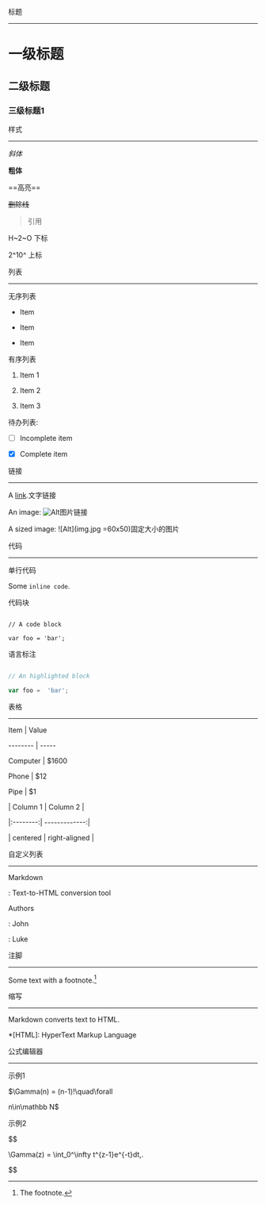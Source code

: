 
标题

---------------------------

  

# 一级标题

## 二级标题

### 三级标题1

  
  

样式

---------------------------

  

*斜体*

  

**粗体**

  

==高亮==

  
  
  

~~删除线~~

  

> 引用

  

H~2~O 下标

  

2^10^ 上标

  
  

列表

---------------------------

  

无序列表

- Item

* Item

+ Item

  

有序列表

1. Item 1

2. Item 2

3. Item 3

  

待办列表:

- [ ] Incomplete item

- [x] Complete item

  
  
  

链接

---------------------------

  

A [link](http://example.com).文字链接

  

An image: ![Alt](img.jpg)图片链接

  

A sized image: ![Alt](img.jpg =60x50)固定大小的图片

  
  
  

代码

---------------------------

  

单行代码

Some `inline code`.

  

代码块

```

// A code block

var foo = 'bar';

```

  

语言标注

```javascript

// An highlighted block

var foo =  'bar';

```

  
  
  

表格

---------------------------

  

Item | Value

-------- | -----

Computer | $1600

Phone | $12

Pipe | $1

  
  

| Column 1 | Column 2 |

|:--------:| -------------:|

| centered | right-aligned |

  
  
  

自定义列表

---------------------------

  

Markdown

: Text-to-HTML conversion tool

  

Authors

: John

: Luke

  
  
  

注脚

---------------------------

  

Some text with a footnote.[^1]

  

[^1]: The footnote.

  
  
  

缩写

---------------------------

  

Markdown converts text to HTML.

  

*[HTML]: HyperText Markup Language

  
  
  

公式编辑器

---------------------------

  

示例1

$\Gamma(n) = (n-1)!\quad\forall

n\in\mathbb N$

  

示例2

$$

\Gamma(z) = \int_0^\infty t^{z-1}e^{-t}dt\,.

$$
